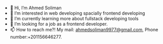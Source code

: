 - 👋 Hi, I’m Ahmed Soliman
- 👀 I’m interested in web developing spacially frontend developing
- 🌱 I’m currently learning more about fullstack developing tools
- 💞️ I’m looking for a job as a frontend developer.
- 📫 How to reach me?!
My mail: ahmedsoliman9977@gmail.com,
Phone number:+201156646277.

<!---
AhmedSoliman97/AhmedSoliman97 is a ✨ special ✨ repository because its `README.md` (this file) appears on your GitHub profile.
You can click the Preview link to take a look at your changes.
--->
